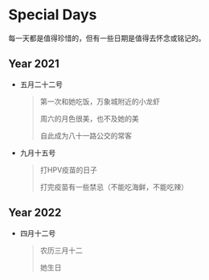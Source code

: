 # Special Days

每一天都是值得珍惜的，但有一些日期是值得去怀念或铭记的。



## Year 2021

- 五月二十二号

  >第一次和她吃饭，万象城附近的小龙虾
  >
  >周六的月色很美，也不及她的美
  >
  >自此成为八十一路公交的常客

- 九月十五号

  >打HPV疫苗的日子
  >
  >打完疫苗有一些禁忌（不能吃海鲜，不能吃辣）



## Year 2022

- 四月十二号

  >农历三月十二
  >
  >她生日
